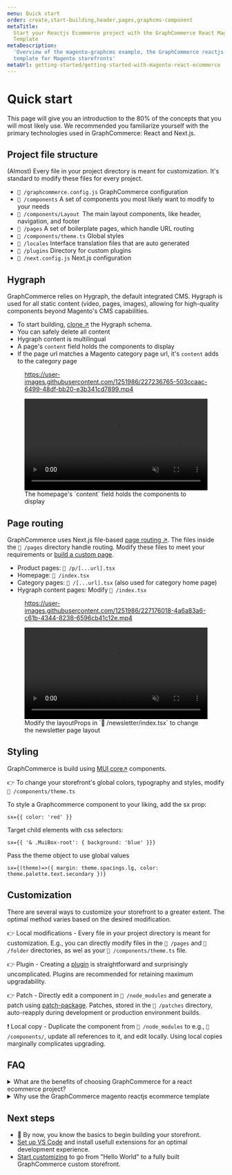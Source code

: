 ```yaml
---
menu: Quick start
order: create,start-building,header,pages,graphcms-component
metaTitle:
  Start your Reactjs Ecommerce project with the GraphCommerce React Magento 2
  Template
metaDescription:
  'Overview of the magento-graphcms example, the GraphCommerce reactjs ecommerce
  template for Magento storefronts'
metaUrl: getting-started/getting-started-with-magento-react-ecommerce
---
```


# Quick start

This page will give you an introduction to the 80% of the concepts that you will
most likely use. We recommended you familiarize yourself with the primary
technologies used in GraphCommerce: React and Next.js.

## Project file structure

(Almost) Every file in your project directory is meant for customization. It's
standard to modify these files for every project.

- `📄 /graphcommerce.config.js` GraphCommerce configuration
- `📁 /components` A set of components you most likely want to modify to your
  needs
- `📁 /components/Layout `The main layout components, like header, navigation,
  and footer
- `📁 /pages` A set of boilerplate pages, which handle URL routing
- `📄 /components/theme.ts` Global styles
- `📁 /locales` Interface translation files that are auto generated
- `📁 /plugins` Directory for custom plugins
- `📄 /next.config.js` Next.js configuration

## Hygraph

GraphCommerce relies on Hygraph, the default integrated CMS. Hygraph is used for
all static content (video, pages, images), allowing for high-quality components
beyond Magento's CMS capabilities.

- To start building,
  [clone ↗](https://app.hygraph.com/clone/caddaa93cfa9436a9e76ae9c0f34d257?name=GraphCommerce%20Demo)
  the Hygraph schema.
- You can safely delete all content
- Hygraph content is multilingual
- A page's `content` field holds the components to display
- If the page url matches a Magento category page url, it's `content` adds to
  the category page

<figure>

https://user-images.githubusercontent.com/1251986/227236765-503ccaac-6499-48df-bb20-e3b341cd7899.mp4

<video width="100%" controls autoPlay loop muted playsInline>
<source src="https://user-images.githubusercontent.com/1251986/227236765-503ccaac-6499-48df-bb20-e3b341cd7899.mp4" type="video/mp4"/>
</video>

  <figcaption>The homepage's `content` field holds the components to display</figcaption>
</figure>

## Page routing

GraphCommerce uses Next.js file-based
[page routing ↗](https://nextjs.org/docs/routing/introduction). The files
inside the `📁 /pages` directory handle routing. Modify these files to meet your
requirements or [build a custom page](./pages.md).

- Product pages: `📄 /p/[...url].tsx`
- Homepage: `📄 /index.tsx`
- Category pages: `📄 /[...url].tsx` (also used for category home page)
- Hygraph content pages: Modify `📄 /index.tsx`

<figure>

https://user-images.githubusercontent.com/1251986/227176018-4a6a83a6-c61b-4344-8238-6596cb41c12e.mp4

<video width="100%" controls autoPlay loop muted playsInline>
<source src="https://user-images.githubusercontent.com/1251986/227176018-4a6a83a6-c61b-4344-8238-6596cb41c12e.mp4" type="video/mp4"/>
</video>

  <figcaption>Modify the layoutProps in `📄 /newsletter/index.tsx` to change the newsletter page layout</figcaption>
</figure>

## Styling

GraphCommerce is build using [MUI core↗](https://mui.com/core/) components.

👉 To change your storefront's global colors, typography and styles, modify
`📄 /components/theme.ts`

To style a Graphcommerce component to your liking, add the sx prop:

```tsx
sx={{ color: 'red' }}
```

Target child elements with css selectors:

```tsx
sx={{ '& .MuiBox-root': { background: 'blue' }}}
```

Pass the theme object to use global values

```tsx
sx={(theme)=>({ margin: theme.spacings.lg, color: theme.palette.text.secondary })}
```

## Customization

There are several ways to customize your storefront to a greater extent. The
optimal method varies based on the desired modification.

👉 Local modifications - Every file in your project directory is meant for
customization. E.g., you can directly modify files in the `📁 /pages` and
`📁 /folder` directories, as wel as your `📄 /components/theme.ts` file.

👉 Plugin - Creating a [plugin](../framework/plugins-react.md) is
straightforward and surprisingly uncomplicated. Plugins are recommended for
retaining maximum upgradability.

👉 Patch - Directly edit a component in `📁 /node_modules` and generate a patch
using [patch-package](../framework/patch-package.md). Patches, stored in the
`📁 /patches` directory, auto-reapply during development or production
environment builds.

❗️ Local copy - Duplicate the component from `📁 /node_modules` to e.g.,
`📁 /components/`, update all references to it, and edit locally. Using local
copies marginally complicates upgrading.

## FAQ

<div>
<details>
<summary>What are the benefits of choosing GraphCommerce for a react ecommerce project?</summary>

### What are the benefits of choosing GraphCommerce for a reactjs ecommerce project?

React is a very suitable framework for magento reactjs ecommerce projects.
Magento 2 is a well established, widely used open source e-commerce solution.
GraphCommerce brings the best of both, and includes the structure, components,
and tooling you need to get started with react ecommerce. Using GraphCommerce
minimizes the development effort required to launch a full featured reactjs
e-commerce storefront with features like cart, search, layered navigation and
category, product, account, checkout pages.

</details>

<details>
<summary> Why use the GraphCommerce magento reactjs ecommerce template</summary>

### Why use the GraphCommerce magento-graphcms reactjs ecommerce template

The GraphCommerce magento-graphcms template contains all needed components like
cart, search, and layered navigation for a full-featured e-commerce storefront.
It's easy to customize and includes the structure, components, and tooling you
need to get started. With the extensive documentation, it is more efficient to
understand and customize the template for your next react Magento 2 project,
than to start from scratch.

</details>
</div>

## Next steps

- 🎉 By now, you know the basics to begin building your storefront.
- [Set up VS Code](../getting-started/vscode.md) and install usefull extensions
  for an optimal development experience.
- [Start customizing](../getting-started/start-building.md) to go from "Hello
  World" to a fully built GraphCommerce custom storefront.

